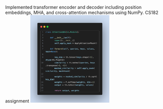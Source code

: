 Implemented transformer encoder and decoder including position embeddings, MHA, and cross-attention mechanisms using NumPy. CS182 assignment
<img src="assets/code-snapshot.png" width="50%">

